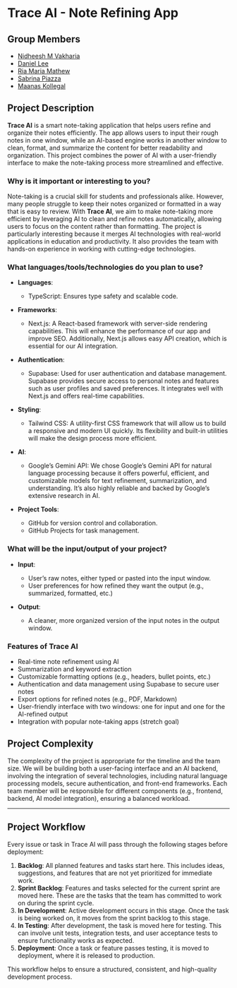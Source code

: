 # Trace AI - Note Refining App

## Group Members
- [Nidheesh M Vakharia](https://github.com/yourgithubprofile)
- [Daniel Lee](https://github.com/d-leeee)
- [Ria Maria Mathew](https://github.com/ria0516)
- [Sabrina Piazza](https://github.com/Sabrinapiazza)
- [Maanas Kollegal](https://github.com/MaanasKollegal)

## Project Description
**Trace AI** is a smart note-taking application that helps users refine and organize their notes efficiently. The app allows users to input their rough notes in one window, while an AI-based engine works in another window to clean, format, and summarize the content for better readability and organization. This project combines the power of AI with a user-friendly interface to make the note-taking process more streamlined and effective.

### Why is it important or interesting to you?
Note-taking is a crucial skill for students and professionals alike. However, many people struggle to keep their notes organized or formatted in a way that is easy to review. With **Trace AI**, we aim to make note-taking more efficient by leveraging AI to clean and refine notes automatically, allowing users to focus on the content rather than formatting. The project is particularly interesting because it merges AI technologies with real-world applications in education and productivity. It also provides the team with hands-on experience in working with cutting-edge technologies.

### What languages/tools/technologies do you plan to use?
- **Languages**: 
  - TypeScript: Ensures type safety and scalable code.

- **Frameworks**:
  - Next.js: A React-based framework with server-side rendering capabilities. This will enhance the performance of our app and improve SEO. Additionally, Next.js allows easy API creation, which is essential for our AI integration.

- **Authentication**:
  - Supabase: Used for user authentication and database management. Supabase provides secure access to personal notes and features such as user profiles and saved preferences. It integrates well with Next.js and offers real-time capabilities.

- **Styling**:
  - Tailwind CSS: A utility-first CSS framework that will allow us to build a responsive and modern UI quickly. Its flexibility and built-in utilities will make the design process more efficient.

- **AI**:
  - Google’s Gemini API: We chose Google’s Gemini API for natural language processing because it offers powerful, efficient, and customizable models for text refinement, summarization, and understanding. It’s also highly reliable and backed by Google’s extensive research in AI.

- **Project Tools**:
  - GitHub for version control and collaboration.
  - GitHub Projects for task management.

### What will be the input/output of your project?
- **Input**: 
  - User’s raw notes, either typed or pasted into the input window.
  - User preferences for how refined they want the output (e.g., summarized, formatted, etc.)

- **Output**: 
  - A cleaner, more organized version of the input notes in the output window.

### Features of Trace AI
- Real-time note refinement using AI
- Summarization and keyword extraction
- Customizable formatting options (e.g., headers, bullet points, etc.)
- Authentication and data management using Supabase to secure user notes
- Export options for refined notes (e.g., PDF, Markdown)
- User-friendly interface with two windows: one for input and one for the AI-refined output
- Integration with popular note-taking apps (stretch goal)

## Project Complexity
The complexity of the project is appropriate for the timeline and the team size. We will be building both a user-facing interface and an AI backend, involving the integration of several technologies, including natural language processing models, secure authentication, and front-end frameworks. Each team member will be responsible for different components (e.g., frontend, backend, AI model integration), ensuring a balanced workload.

---

## Project Workflow

Every issue or task in Trace AI will pass through the following stages before deployment:

1. **Backlog**: All planned features and tasks start here. This includes ideas, suggestions, and features that are not yet prioritized for immediate work.
2. **Sprint Backlog**: Features and tasks selected for the current sprint are moved here. These are the tasks that the team has committed to work on during the sprint cycle.
3. **In Development**: Active development occurs in this stage. Once the task is being worked on, it moves from the sprint backlog to this stage.
4. **In Testing**: After development, the task is moved here for testing. This can involve unit tests, integration tests, and user acceptance tests to ensure functionality works as expected.
5. **Deployment**: Once a task or feature passes testing, it is moved to deployment, where it is released to production.

This workflow helps to ensure a structured, consistent, and high-quality development process.
